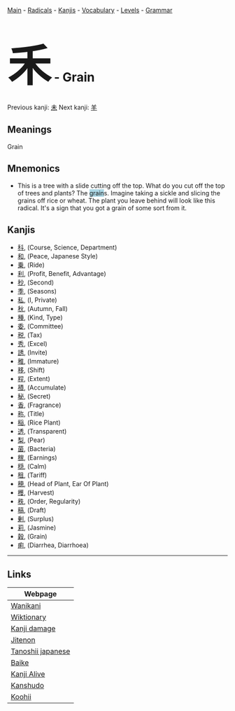 <style> bigfont {font-size: 100px}</style>
[Main](../README.md) -
[Radicals](../radicals.md) -
[Kanjis](../kanjis.md) -
[Vocabulary](../vocabulary.md) -
[Levels](../levels.md) -
[Grammar](../grammar.md)
# <bigfont> 禾</bigfont> - Grain 

Previous kanji: [未](未.md) Next kanji: [羊](羊.md) 

## Meanings
 Grain
## Mnemonics
 * This is a tree with a slide cutting off the top. What do you cut off the top of trees and plants? The <span style="background-color:#ADD8E6"> grain</span>s. Imagine taking a sickle and slicing the grains off rice or wheat. The plant you leave behind will look like this radical. It's a sign that you got a grain of some sort from it.


## Kanjis
 * [科](../kanjis/科.md), (Course, Science, Department)
* [和](../kanjis/和.md), (Peace, Japanese Style)
* [乗](../kanjis/乗.md), (Ride)
* [利](../kanjis/利.md), (Profit, Benefit, Advantage)
* [秒](../kanjis/秒.md), (Second)
* [季](../kanjis/季.md), (Seasons)
* [私](../kanjis/私.md), (I, Private)
* [秋](../kanjis/秋.md), (Autumn, Fall)
* [種](../kanjis/種.md), (Kind, Type)
* [委](../kanjis/委.md), (Committee)
* [税](../kanjis/税.md), (Tax)
* [秀](../kanjis/秀.md), (Excel)
* [誘](../kanjis/誘.md), (Invite)
* [稚](../kanjis/稚.md), (Immature)
* [移](../kanjis/移.md), (Shift)
* [程](../kanjis/程.md), (Extent)
* [積](../kanjis/積.md), (Accumulate)
* [秘](../kanjis/秘.md), (Secret)
* [香](../kanjis/香.md), (Fragrance)
* [称](../kanjis/称.md), (Title)
* [稲](../kanjis/稲.md), (Rice Plant)
* [透](../kanjis/透.md), (Transparent)
* [梨](../kanjis/梨.md), (Pear)
* [菌](../kanjis/菌.md), (Bacteria)
* [稼](../kanjis/稼.md), (Earnings)
* [穏](../kanjis/穏.md), (Calm)
* [租](../kanjis/租.md), (Tariff)
* [穂](../kanjis/穂.md), (Head of Plant, Ear Of Plant)
* [穫](../kanjis/穫.md), (Harvest)
* [秩](../kanjis/秩.md), (Order, Regularity)
* [稿](../kanjis/稿.md), (Draft)
* [剰](../kanjis/剰.md), (Surplus)
* [莉](../kanjis/莉.md), (Jasmine)
* [穀](../kanjis/穀.md), (Grain)
* [痢](../kanjis/痢.md), (Diarrhea, Diarrhoea)



---

## Links 

| Webpage |
| --- |
| [Wanikani          ](https://www.wanikani.com/kanji/禾) |
| [Wiktionary        ](https://en.wiktionary.org/wiki/禾) |
| [Kanji damage      ](http://www.kanjidamage.com/kanji/search?utf8=✓&q=禾) |
| [Jitenon           ](https://jitenon.com/kanji/禾) |
| [Tanoshii japanese ](https://www.tanoshiijapanese.com/dictionary/kanji.cfm?k=禾) |
| [Baike             ](https://baike.baidu.com/item/禾) |
| [Kanji Alive       ](https://app.kanjialive.com/禾) |
| [Kanshudo          ](https://www.kanshudo.com/searchmn?q=禾) |
| [Koohii            ](https://kanji.koohii.com/study/kanji/禾) |
